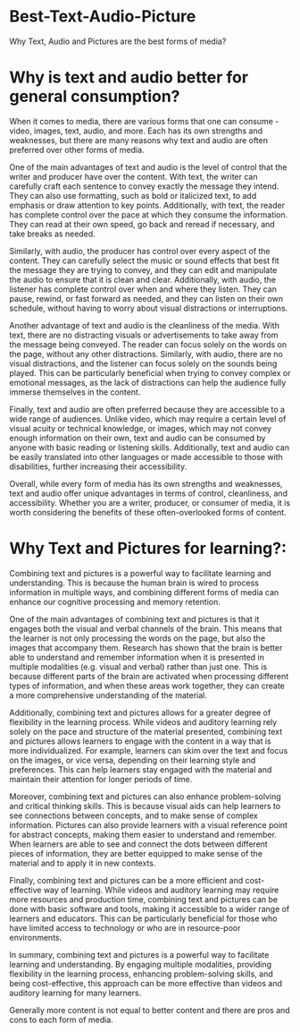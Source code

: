 # Best-Text-Audio-Picture
Why Text, Audio and Pictures are the best forms of media?


# Why is text and audio better for general consumption?

When it comes to media, there are various forms that one can consume - video, images, text, audio, and more. Each has its own strengths and weaknesses, but there are many reasons why text and audio are often preferred over other forms of media.

One of the main advantages of text and audio is the level of control that the writer and producer have over the content. With text, the writer can carefully craft each sentence to convey exactly the message they intend. They can also use formatting, such as bold or italicized text, to add emphasis or draw attention to key points. Additionally, with text, the reader has complete control over the pace at which they consume the information. They can read at their own speed, go back and reread if necessary, and take breaks as needed.

Similarly, with audio, the producer has control over every aspect of the content. They can carefully select the music or sound effects that best fit the message they are trying to convey, and they can edit and manipulate the audio to ensure that it is clean and clear. Additionally, with audio, the listener has complete control over when and where they listen. They can pause, rewind, or fast forward as needed, and they can listen on their own schedule, without having to worry about visual distractions or interruptions.

Another advantage of text and audio is the cleanliness of the media. With text, there are no distracting visuals or advertisements to take away from the message being conveyed. The reader can focus solely on the words on the page, without any other distractions. Similarly, with audio, there are no visual distractions, and the listener can focus solely on the sounds being played. This can be particularly beneficial when trying to convey complex or emotional messages, as the lack of distractions can help the audience fully immerse themselves in the content.

Finally, text and audio are often preferred because they are accessible to a wide range of audiences. Unlike video, which may require a certain level of visual acuity or technical knowledge, or images, which may not convey enough information on their own, text and audio can be consumed by anyone with basic reading or listening skills. Additionally, text and audio can be easily translated into other languages or made accessible to those with disabilities, further increasing their accessibility.

Overall, while every form of media has its own strengths and weaknesses, text and audio offer unique advantages in terms of control, cleanliness, and accessibility. Whether you are a writer, producer, or consumer of media, it is worth considering the benefits of these often-overlooked forms of content.

#  Why Text and Pictures for learning?:
Combining text and pictures is a powerful way to facilitate learning and understanding. This is because the human brain is wired to process information in multiple ways, and combining different forms of media can enhance our cognitive processing and memory retention.

One of the main advantages of combining text and pictures is that it engages both the visual and verbal channels of the brain. This means that the learner is not only processing the words on the page, but also the images that accompany them. Research has shown that the brain is better able to understand and remember information when it is presented in multiple modalities (e.g. visual and verbal) rather than just one. This is because different parts of the brain are activated when processing different types of information, and when these areas work together, they can create a more comprehensive understanding of the material.

Additionally, combining text and pictures allows for a greater degree of flexibility in the learning process. While videos and auditory learning rely solely on the pace and structure of the material presented, combining text and pictures allows learners to engage with the content in a way that is more individualized. For example, learners can skim over the text and focus on the images, or vice versa, depending on their learning style and preferences. This can help learners stay engaged with the material and maintain their attention for longer periods of time.

Moreover, combining text and pictures can also enhance problem-solving and critical thinking skills. This is because visual aids can help learners to see connections between concepts, and to make sense of complex information. Pictures can also provide learners with a visual reference point for abstract concepts, making them easier to understand and remember. When learners are able to see and connect the dots between different pieces of information, they are better equipped to make sense of the material and to apply it in new contexts.

Finally, combining text and pictures can be a more efficient and cost-effective way of learning. While videos and auditory learning may require more resources and production time, combining text and pictures can be done with basic software and tools, making it accessible to a wider range of learners and educators. This can be particularly beneficial for those who have limited access to technology or who are in resource-poor environments.

In summary, combining text and pictures is a powerful way to facilitate learning and understanding. By engaging multiple modalities, providing flexibility in the learning process, enhancing problem-solving skills, and being cost-effective, this approach can be more effective than videos and auditory learning for many learners.

Generally more content is not equal to better content and there are pros and cons to each form of media.
